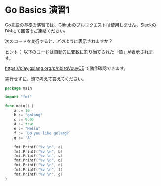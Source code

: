 # Go Basics 演習1

Go言語の基礎の演習では、Githubのプルリクエストは使用しません、SlackのDMにて回答をご連絡ください。

次のコードを実行すると、どのように表示されますか？

ヒント： 以下のコードは自動的に変数に割り当てられた「値」が表示されます。

https://play.golang.org/p/nbizqVcuyCE で動作確認できます。

実行せずに、頭で考えて答えてください。

```go
package main

import "fmt"

func main() {
	a := 10
	b := "golang"
	c := 9.99
	d := true
	e := "Hello"
	f := `Do you like golang?`
	g := 'A'

	fmt.Printf("%v \n", a)
	fmt.Printf("%v \n", b)
	fmt.Printf("%v \n", c)
	fmt.Printf("%v \n", d)
	fmt.Printf("%v \n", e)
	fmt.Printf("%v \n", f)
	fmt.Printf("%v \n", g)
}

```